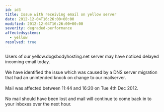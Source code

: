 ```yaml
---
id: id3
title: Issue with receiving email on yellow server
date: 2012-12-04T16:26:00+00:00
modified: 2012-12-04T16:26:00+00:00
severity: degraded-performance
affectedsystems:
  - yellow
resolved: true
---
```


Users of our yellow.dogsbodyhosting.net server may have noticed delayed incoming email today.<br /><br />We have identified the issue which was caused by a DNS server migration that had an unintended knock on change to our mailserver.<br /><br />Mail was affected between 11:44 and 16:20 on Tue 4th Dec 2012.  <br /><br />No mail should have been lost and mail will continue to come back in to your inboxes over the next hour.

